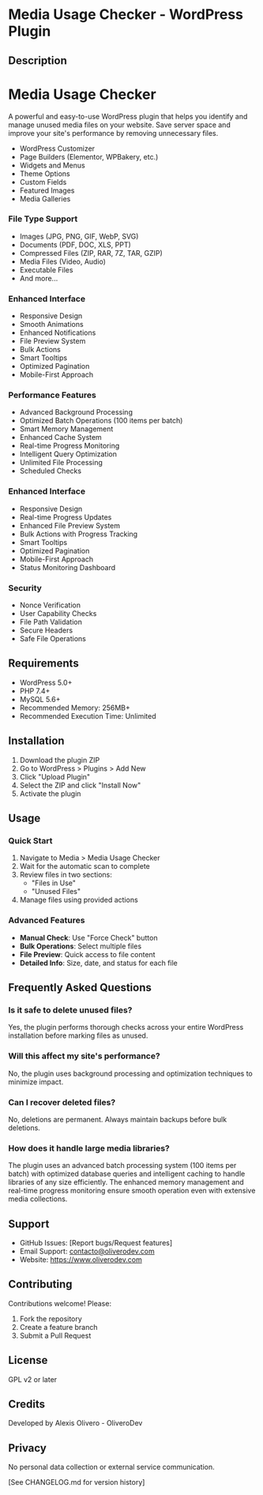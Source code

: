 # Media Usage Checker - WordPress Plugin

## Description
# Media Usage Checker

A powerful and easy-to-use WordPress plugin that helps you identify and manage unused media files on your website. Save server space and improve your site's performance by removing unnecessary files.
  - WordPress Customizer
  - Page Builders (Elementor, WPBakery, etc.)
  - Widgets and Menus
  - Theme Options
  - Custom Fields
  - Featured Images
  - Media Galleries

### File Type Support
- Images (JPG, PNG, GIF, WebP, SVG)
- Documents (PDF, DOC, XLS, PPT)
- Compressed Files (ZIP, RAR, 7Z, TAR, GZIP)
- Media Files (Video, Audio)
- Executable Files
- And more...

### Enhanced Interface
- Responsive Design
- Smooth Animations
- Enhanced Notifications
- File Preview System
- Bulk Actions
- Smart Tooltips
- Optimized Pagination
- Mobile-First Approach

### Performance Features
- Advanced Background Processing
- Optimized Batch Operations (100 items per batch)
- Smart Memory Management
- Enhanced Cache System
- Real-time Progress Monitoring
- Intelligent Query Optimization
- Unlimited File Processing
- Scheduled Checks

### Enhanced Interface
- Responsive Design
- Real-time Progress Updates
- Enhanced File Preview System
- Bulk Actions with Progress Tracking
- Smart Tooltips
- Optimized Pagination
- Mobile-First Approach
- Status Monitoring Dashboard

### Security
- Nonce Verification
- User Capability Checks
- File Path Validation
- Secure Headers
- Safe File Operations

## Requirements
- WordPress 5.0+
- PHP 7.4+
- MySQL 5.6+
- Recommended Memory: 256MB+
- Recommended Execution Time: Unlimited

## Installation
1. Download the plugin ZIP
2. Go to WordPress > Plugins > Add New
3. Click "Upload Plugin"
4. Select the ZIP and click "Install Now"
5. Activate the plugin

## Usage

### Quick Start
1. Navigate to Media > Media Usage Checker
2. Wait for the automatic scan to complete
3. Review files in two sections:
   - "Files in Use"
   - "Unused Files"
4. Manage files using provided actions

### Advanced Features
- **Manual Check**: Use "Force Check" button
- **Bulk Operations**: Select multiple files
- **File Preview**: Quick access to file content
- **Detailed Info**: Size, date, and status for each file

## Frequently Asked Questions

### Is it safe to delete unused files?
Yes, the plugin performs thorough checks across your entire WordPress installation before marking files as unused.

### Will this affect my site's performance?
No, the plugin uses background processing and optimization techniques to minimize impact.

### Can I recover deleted files?
No, deletions are permanent. Always maintain backups before bulk deletions.

### How does it handle large media libraries?
The plugin uses an advanced batch processing system (100 items per batch) with optimized database queries and intelligent caching to handle libraries of any size efficiently. The enhanced memory management and real-time progress monitoring ensure smooth operation even with extensive media collections.

## Support
- GitHub Issues: [Report bugs/Request features]
- Email Support: contacto@oliverodev.com
- Website: https://www.oliverodev.com

## Contributing
Contributions welcome! Please:
1. Fork the repository
2. Create a feature branch
3. Submit a Pull Request

## License
GPL v2 or later

## Credits
Developed by Alexis Olivero - OliveroDev

## Privacy
No personal data collection or external service communication.

[See CHANGELOG.md for version history]